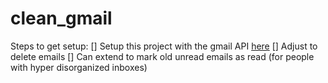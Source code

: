 # clean_gmail

Steps to get setup:
[] Setup this project with the gmail API [here](https://developers.google.com/gmail/api/quickstart/python)
[] Adjust to delete emails
[] Can extend to mark old unread emails as read (for people with hyper disorganized inboxes)
